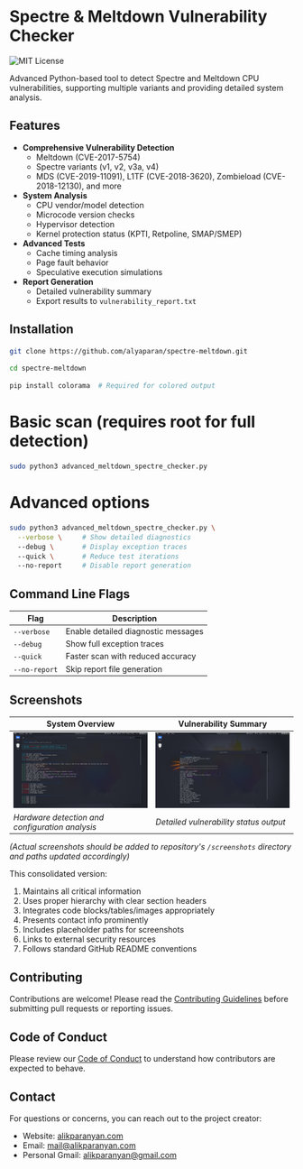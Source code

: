# Spectre & Meltdown Vulnerability Checker

![MIT License](https://img.shields.io/badge/License-MIT-green.svg)

Advanced Python-based tool to detect Spectre and Meltdown CPU vulnerabilities, supporting multiple variants and providing detailed system analysis.

## Features

- **Comprehensive Vulnerability Detection**
  - Meltdown (CVE-2017-5754)
  - Spectre variants (v1, v2, v3a, v4)
  - MDS (CVE-2019-11091), L1TF (CVE-2018-3620), Zombieload (CVE-2018-12130), and more
- **System Analysis**
  - CPU vendor/model detection
  - Microcode version checks
  - Hypervisor detection
  - Kernel protection status (KPTI, Retpoline, SMAP/SMEP)
- **Advanced Tests**
  - Cache timing analysis
  - Page fault behavior
  - Speculative execution simulations
- **Report Generation**
  - Detailed vulnerability summary
  - Export results to `vulnerability_report.txt`

## Installation

```bash
git clone https://github.com/alyaparan/spectre-meltdown.git
```
```bash
cd spectre-meltdown
```
```bash
pip install colorama  # Required for colored output
```
# Basic scan (requires root for full detection)
```bash
sudo python3 advanced_meltdown_spectre_checker.py
```

# Advanced options
```bash
sudo python3 advanced_meltdown_spectre_checker.py \
  --verbose \     # Show detailed diagnostics
  --debug \       # Display exception traces
  --quick \       # Reduce test iterations
  --no-report     # Disable report generation
```

## Command Line Flags

| Flag          | Description                          |
|---------------|--------------------------------------|
| `--verbose`   | Enable detailed diagnostic messages  |
| `--debug`     | Show full exception traces           |
| `--quick`     | Faster scan with reduced accuracy    |
| `--no-report` | Skip report file generation          |

## Screenshots

| System Overview | Vulnerability Summary |
|-----------------|-----------------------|
| ![System Check](screenshots/system-check.png) | ![Vulnerability Results](screenshots/vuln-results.png) |
| *Hardware detection and configuration analysis* | *Detailed vulnerability status output* |

*(Actual screenshots should be added to repository's `/screenshots` directory and paths updated accordingly)*


This consolidated version:
1. Maintains all critical information
2. Uses proper hierarchy with clear section headers
3. Integrates code blocks/tables/images appropriately
4. Presents contact info prominently
5. Includes placeholder paths for screenshots
6. Links to external security resources
7. Follows standard GitHub README conventions



## Contributing

Contributions are welcome! Please read the [Contributing Guidelines](CONTRIBUTING.md) before submitting pull requests or reporting issues.

## Code of Conduct

Please review our [Code of Conduct](CODE_OF_CONDUCT.md) to understand how contributors are expected to behave.

## Contact

For questions or concerns, you can reach out to the project creator:

- Website: [alikparanyan.com](http://alikparanyan.com)
- Email: [mail@alikparanyan.com](mailto:mail@alikparanyan.com)
- Personal Gmail: [alikparanyan@gmail.com](mailto:alikparanyan@gmail.com)
